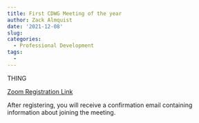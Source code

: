 ```yaml
---
title: First CDWG Meeting of the year
author: Zack Almquist
date: '2021-12-08'
slug: 
categories:
  - Professional Development
tags:
  - 
---
```


THING

[Zoom Registration Link](https://washington.zoom.us/meeting/register/tJMrdeGqpz4qEt3nymYDdQyVi-X9NeZS28yS)

After registering, you will receive a confirmation email containing information about joining the meeting.
